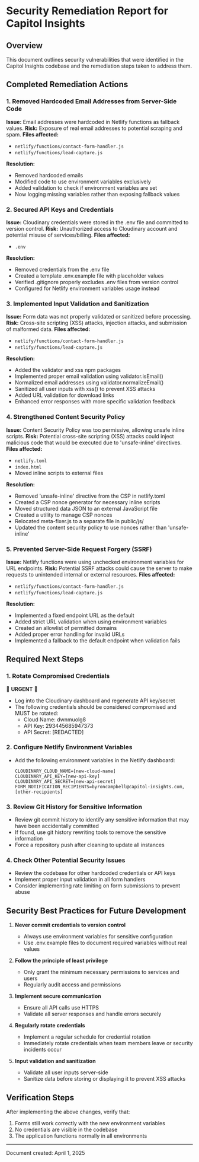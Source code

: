 # Security Remediation Report for Capitol Insights

## Overview
This document outlines security vulnerabilities that were identified in the Capitol Insights codebase and the remediation steps taken to address them.

## Completed Remediation Actions

### 1. Removed Hardcoded Email Addresses from Server-Side Code
**Issue:** Email addresses were hardcoded in Netlify functions as fallback values.
**Risk:** Exposure of real email addresses to potential scraping and spam.
**Files affected:**
- `netlify/functions/contact-form-handler.js`
- `netlify/functions/lead-capture.js`

**Resolution:**
- Removed hardcoded emails
- Modified code to use environment variables exclusively
- Added validation to check if environment variables are set
- Now logging missing variables rather than exposing fallback values

### 2. Secured API Keys and Credentials
**Issue:** Cloudinary credentials were stored in the .env file and committed to version control.
**Risk:** Unauthorized access to Cloudinary account and potential misuse of services/billing.
**Files affected:**
- `.env`

**Resolution:**
- Removed credentials from the .env file
- Created a template .env.example file with placeholder values
- Verified .gitignore properly excludes .env files from version control
- Configured for Netlify environment variables usage instead

### 3. Implemented Input Validation and Sanitization
**Issue:** Form data was not properly validated or sanitized before processing.
**Risk:** Cross-site scripting (XSS) attacks, injection attacks, and submission of malformed data.
**Files affected:**
- `netlify/functions/contact-form-handler.js`
- `netlify/functions/lead-capture.js`

**Resolution:**
- Added the validator and xss npm packages
- Implemented proper email validation using validator.isEmail()
- Normalized email addresses using validator.normalizeEmail()
- Sanitized all user inputs with xss() to prevent XSS attacks
- Added URL validation for download links
- Enhanced error responses with more specific validation feedback

### 4. Strengthened Content Security Policy
**Issue:** Content Security Policy was too permissive, allowing unsafe inline scripts.
**Risk:** Potential cross-site scripting (XSS) attacks could inject malicious code that would be executed due to 'unsafe-inline' directives.
**Files affected:**
- `netlify.toml`
- `index.html`
- Moved inline scripts to external files

**Resolution:**
- Removed 'unsafe-inline' directive from the CSP in netlify.toml
- Created a CSP nonce generator for necessary inline scripts
- Moved structured data JSON to an external JavaScript file
- Created a utility to manage CSP nonces
- Relocated meta-fixer.js to a separate file in public/js/
- Updated the content security policy to use nonces rather than 'unsafe-inline'

### 5. Prevented Server-Side Request Forgery (SSRF)
**Issue:** Netlify functions were using unchecked environment variables for URL endpoints.
**Risk:** Potential SSRF attacks could cause the server to make requests to unintended internal or external resources.
**Files affected:**
- `netlify/functions/contact-form-handler.js`
- `netlify/functions/lead-capture.js`

**Resolution:**
- Implemented a fixed endpoint URL as the default
- Added strict URL validation when using environment variables
- Created an allowlist of permitted domains
- Added proper error handling for invalid URLs
- Implemented a fallback to the default endpoint when validation fails

## Required Next Steps

### 1. Rotate Compromised Credentials
🚨 **URGENT** 🚨
- Log into the Cloudinary dashboard and regenerate API key/secret
- The following credentials should be considered compromised and MUST be rotated:
  - Cloud Name: dwnmuolg8
  - API Key: 293445685947373
  - API Secret: [REDACTED]

### 2. Configure Netlify Environment Variables
- Add the following environment variables in the Netlify dashboard:
  ```
  CLOUDINARY_CLOUD_NAME=[new-cloud-name]
  CLOUDINARY_API_KEY=[new-api-key]
  CLOUDINARY_API_SECRET=[new-api-secret]
  FORM_NOTIFICATION_RECIPIENTS=byroncampbell@capitol-insights.com,[other-recipients]
  ```

### 3. Review Git History for Sensitive Information
- Review git commit history to identify any sensitive information that may have been accidentally committed
- If found, use git history rewriting tools to remove the sensitive information
- Force a repository push after cleaning to update all instances

### 4. Check Other Potential Security Issues
- Review the codebase for other hardcoded credentials or API keys
- Implement proper input validation in all form handlers
- Consider implementing rate limiting on form submissions to prevent abuse

## Security Best Practices for Future Development

1. **Never commit credentials to version control**
   - Always use environment variables for sensitive configuration
   - Use .env.example files to document required variables without real values

2. **Follow the principle of least privilege**
   - Only grant the minimum necessary permissions to services and users
   - Regularly audit access and permissions

3. **Implement secure communication**
   - Ensure all API calls use HTTPS
   - Validate all server responses and handle errors securely

4. **Regularly rotate credentials**
   - Implement a regular schedule for credential rotation
   - Immediately rotate credentials when team members leave or security incidents occur

5. **Input validation and sanitization**
   - Validate all user inputs server-side
   - Sanitize data before storing or displaying it to prevent XSS attacks

## Verification Steps
After implementing the above changes, verify that:
1. Forms still work correctly with the new environment variables
2. No credentials are visible in the codebase
3. The application functions normally in all environments

---

Document created: April 1, 2025
